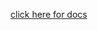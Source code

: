 [click here for docs](https://github.com/AlfredoSequeida/KarenBackend/blob/main/karen/templates/karen/docs-0.0.1.html)
